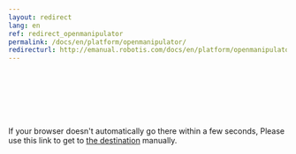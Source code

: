 ```yaml
---
layout: redirect
lang: en
ref: redirect_openmanipulator
permalink: /docs/en/platform/openmanipulator/
redirecturl: http://emanual.robotis.com/docs/en/platform/openmanipulator_x/overview/
---
```


<br><br><br><br><br><br>
If your browser doesn't automatically go there within a few seconds, 
Please use this link to get to 
<a href="http://emanual.robotis.com/docs/en/platform/openmanipulator_x/overview/">the destination</a> 
manually.
